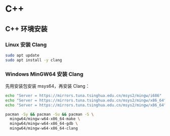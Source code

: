 
# C++

## C++ 环境安装

### Linux 安装 Clang
```bash
sudo apt update
sudo apt install -y clang
```

### Windows MinGW64 安装 Clang
先用安装包安装 msys64，再安装 Clang：
```bash
echo "Server = https://mirrors.tuna.tsinghua.edu.cn/msys2/mingw/i686"   >> msys64/etc/pacman.d/mirrorlist.mingw32
echo "Server = https://mirrors.tuna.tsinghua.edu.cn/msys2/mingw/x86_64" >> msys64/etc/pacman.d/mirrorlist.mingw64
echo "Server = https://mirrors.tuna.tsinghua.edu.cn/msys2/mingw/x86_64" >> msys64/etc/pacman.d/mirrorlist.msys
```
```bash
pacman -Sy && pacman -Su && pacman -S \
  mingw64/mingw-w64-x86_64-make \
  mingw64/mingw-w64-x86_64-gdb \
  mingw64/mingw-w64-x86_64-clang
```

